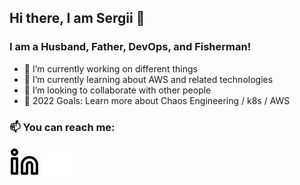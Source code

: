 ## Hi there, I am Sergii 👋


### I am a Husband, Father, DevOps, and Fisherman!

- 🔭 I’m currently working on different things
- 🌱 I’m currently learning about AWS and related technologies
- 👯 I’m looking to collaborate with other people
- 🥅 2022 Goals: Learn more about Chaos Engineering / k8s / AWS


### 📫 You can reach me: 
  [![website](./img/linkedin-light.svg)](https://linkedin.com/in/sergii-kotenko-b092a02#gh-light-mode-only)
  [![website](./img/linkedin-dark.svg)](https://linkedin.com/in/sergii-kotenko-b092a02#gh-dark-mode-only)
